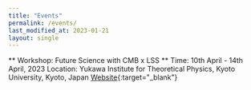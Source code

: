 ```yaml
---
title: "Events"
permalink: /events/
last_modified_at: 2023-01-21
layout: single
---
```




** Workshop: Future Science with CMB x LSS **
Time: 10th April - 14th April, 2023
Location: Yukawa Institute for Theoretical Physics, Kyoto University, Kyoto, Japan
[Website](https://www2.yukawa.kyoto-u.ac.jp/~cmb-lss/index.php){:target="_blank"}
